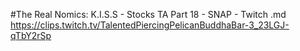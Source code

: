 #The Real Nomics: K.I.S.S - Stocks TA Part 18 - SNAP - Twitch.md
https://clips.twitch.tv/TalentedPiercingPelicanBuddhaBar-3_23LGJ-qTbY2rSp